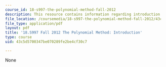 ```yaml
---
course_id: 18-s997-the-polynomial-method-fall-2012
description: This resource contains information regarding introduction.
file_location: /coursemedia/18-s997-the-polynomial-method-fall-2012/43c5d5700347be070289fe2be4cf30c7_MIT18_S997F12_lec1.pdf
file_type: application/pdf
layout: pdf
title: '18.S997 Fall 2012 The Polynomial Method: Introduction'
type: course
uid: 43c5d5700347be070289fe2be4cf30c7

---
```

None